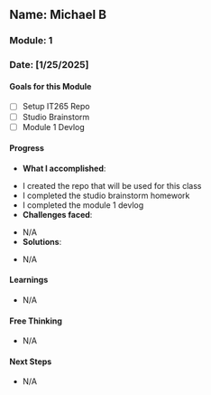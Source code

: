 <!-- Markdown Docs: https://docs.github.com/en/get-started/writing-on-github/getting-started-with-writing-and-formatting-on-github/basic-writing-and-formatting-syntax -->
## Name: Michael B
### Module: 1

<!-- Repeat the below as needed-->
### Date: [1/25/2025]

#### Goals for this Module
<!-- Example Template (include the brackets to make a checklist, fill them in as appropriate -->
- [ ] Setup IT265 Repo
- [ ] Studio Brainstorm
- [ ] Module 1 Devlog

#### Progress
- **What I accomplished**:
<!--  - Summarize completed tasks or progress made. -->
  - I created the repo that will be used for this class
  - I completed the studio brainstorm homework
  - I completed the module 1 devlog <!--Your entry here or N/A if not applicable for this entry-->
- **Challenges faced**:
<!--  - Describe blockers, bugs, or issues encountered. -->
  - N/A <!--Your entry here or N/A if not applicable for this entry-->
- **Solutions**:
<!--  - Detail how you addressed challenges or your thought process. -->
  - N/A <!--Your entry here or N/A if not applicable for this entry-->

#### Learnings
<!-- - Key insights, techniques, or concepts explored. -->
- N/A <!--Your entry here or N/A if not applicable for this entry-->

#### Free Thinking
<!-- - Brainstorm or reflect on design ideas, architecture patterns, or potential improvements. -->
- N/A <!--Your entry here or N/A if not applicable for this entry-->
<!--

- Example prompts:
  - "What if the player interactions were asynchronous instead of real-time?"
  - "How could ECS improve performance in this system?"
  - "Does my current design support scalability? How can it improve?"
  
-->

#### Next Steps
<!-- - Tasks or experiments to focus on during the next session. -->
- N/A  <!--Your entry here or N/A if not applicable for this entry-->

